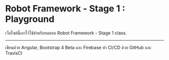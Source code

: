 # Robot Framework - Stage 1 : Playground

เว็บไซต์นี้เอาไว้ใช้สำหรับทดสอบ Robot Framework - Stage 1 class.

-----

เขียนด้วย Angular, Bootstrap 4 Beta และ Firebase ทำ CI/CD ด้วย GitHub และ TravisCI
